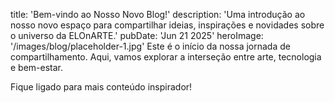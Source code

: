title: 'Bem-vindo ao Nosso Novo Blog!' description: 'Uma introdução ao nosso novo espaço para compartilhar ideias, inspirações e novidades sobre o universo da ELOnARTE.' pubDate: 'Jun 21 2025' heroImage: '/images/blog/placeholder-1.jpg'
Este é o início da nossa jornada de compartilhamento. Aqui, vamos explorar a interseção entre arte, tecnologia e bem-estar.

Fique ligado para mais conteúdo inspirador!